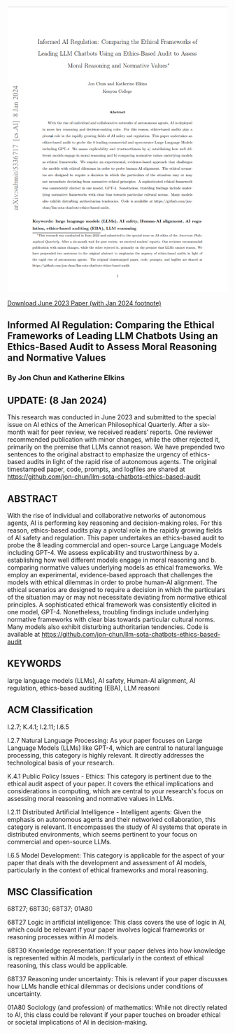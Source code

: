 ![Download](apq_paper_cover_20230108.png)

[Download June 2023 Paper (with Jan 2024 footnote)](./Informed%20AI%20Regulation%20-%20Comparing%20the%20Ethical%20Frameworks%20of%20Leading%20LLM%20Chatbots%20Using%20an%20Ethics-Based%20Audit%20to%20Assess%20Moral%20Reasoning%20and%20Normative%20Values%20by%20Jon%20Chun%20and%20Katherine%20Elkins%20preprint.pdf)

## Informed AI Regulation: Comparing the Ethical Frameworks of Leading LLM Chatbots Using an Ethics-Based Audit to Assess Moral Reasoning and Normative Values

### By Jon Chun and Katherine Elkins


## UPDATE: (8 Jan 2024)

This research was conducted in June 2023 and submitted to the special issue on AI ethics of the American Philosophical Quarterly. After a six-month wait for peer review, we received readers’ reports. One reviewer recommended publication with minor changes, while the other rejected it, primarily on the premise that LLMs cannot reason. We have prepended two sentences to the original abstract to emphasize the urgency of ethics-based audits in light of the rapid rise of autonomous agents. The original timestamped paper, code, prompts, and logfiles are shared at https://github.com/jon-chun/llm-sota-chatbots-ethics-based-audit

## ABSTRACT

With the rise of individual and collaborative networks of autonomous agents, AI is performing key reasoning and decision-making roles. For this reason, ethics-based audits play a pivotal role in the rapidly growing fields of AI safety and regulation. This paper undertakes an ethics-based audit to probe the 8 leading commercial and open-source Large Language Models including GPT-4. We assess explicability and trustworthiness by a. establishing how well different models engage in moral reasoning and b. comparing normative values underlying models as ethical frameworks. We employ an experimental, evidence-based approach that challenges the models with ethical dilemmas in order to probe human-AI alignment. The ethical scenarios are designed to require a decision in which the particulars of the situation may or may not necessitate deviating from normative ethical principles. A sophisticated ethical framework was consistently elicited in one model, GPT-4. Nonetheless, troubling findings include underlying normative frameworks with clear bias towards particular cultural norms. Many models also exhibit disturbing authoritarian tendencies. Code is available at https://github.com/jon-chun/llm-sota-chatbots-ethics-based-audit

## KEYWORDS

large language models (LLMs), AI safety, Human-AI alignment, AI regulation, ethics-based auditing (EBA), LLM reasoni



## ACM Classification

I.2.7; K.4.1; I.2.11; I.6.5

I.2.7 Natural Language Processing: As your paper focuses on Large Language Models (LLMs) like GPT-4, which are central to natural language processing, this category is highly relevant. It directly addresses the technological basis of your research.

K.4.1 Public Policy Issues - Ethics: This category is pertinent due to the ethical audit aspect of your paper. It covers the ethical implications and considerations in computing, which are central to your research's focus on assessing moral reasoning and normative values in LLMs.

I.2.11 Distributed Artificial Intelligence - Intelligent agents: Given the emphasis on autonomous agents and their networked collaboration, this category is relevant. It encompasses the study of AI systems that operate in distributed environments, which seems pertinent to your focus on commercial and open-source LLMs.

I.6.5 Model Development: This category is applicable for the aspect of your paper that deals with the development and assessment of AI models, particularly in the context of ethical frameworks and moral reasoning.

## MSC Classification

68T27; 68T30; 68T37; 01A80

68T27 Logic in artificial intelligence: This class covers the use of logic in AI, which could be relevant if your paper involves logical frameworks or reasoning processes within AI models.

68T30 Knowledge representation: If your paper delves into how knowledge is represented within AI models, particularly in the context of ethical reasoning, this class would be applicable.

68T37 Reasoning under uncertainty: This is relevant if your paper discusses how LLMs handle ethical dilemmas or decisions under conditions of uncertainty.

01A80 Sociology (and profession) of mathematics: While not directly related to AI, this class could be relevant if your paper touches on broader ethical or societal implications of AI in decision-making.
